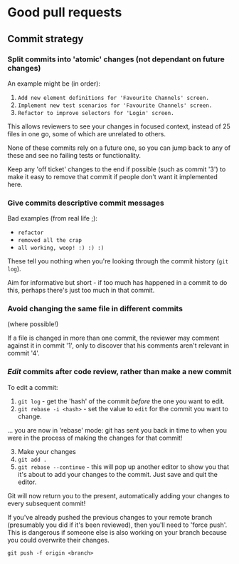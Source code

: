 # Good pull requests

## Commit strategy

### Split commits into 'atomic' changes (not dependant on future changes)

An example might be (in order):

1. `Add new element definitions for 'Favourite Channels' screen.`
2. `Implement new test scenarios for 'Favourite Channels' screen.`
2. `Refactor to improve selectors for 'Login' screen.`

This allows reviewers to see your changes in focused context, instead of 25 files in one go, some of which are unrelated to others.

None of these commits rely on a future one, so you can jump back to any of these and see no failing tests or functionality.

Keep any 'off ticket' changes to the end if possible (such as commit '3') to make it easy to remove that commit if people don't want it implemented here.

### Give commits descriptive commit messages
Bad examples (from real life ;):
- `refactor`
- `removed all the crap`
- `all working, woop! :) :) :)`

These tell you nothing when you're looking through the commit history (`git log`).

Aim for informative but short - if too much has happened in a commit to do this, perhaps there's just too much in that commit.

### Avoid changing the same file in different commits
(where possible!)

If a file is changed in more than one commit, the reviewer may comment against it in commit '1', only to discover that his comments aren't relevant in commit '4'.

### _Edit_ commits after code review, rather than make a new commit
To edit a commit:

1. `git log` - get the 'hash' of the commit _before_ the one you want to edit.
2. `git rebase -i <hash>` - set the value to `edit` for the commit you want to change.

... you are now in 'rebase' mode: git has sent you back in time to when you were in the process of making the changes for that commit!

3. Make your changes
4. `git add .`
5. `git rebase --continue` - this will pop up another editor to show you that it's about to add your changes to the commit. Just save and quit the editor.

Git will now return you to the present, automatically adding your changes to every subsequent commit!

If you've already pushed the previous changes to your remote branch (presumably you did if it's been reviewed), then you'll need to 'force push'. This is dangerous if someone else is also working on your branch because you could overwrite their changes.

`git push -f origin <branch>`